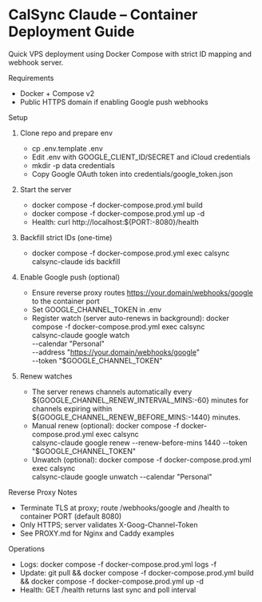 CalSync Claude – Container Deployment Guide
==========================================

Quick VPS deployment using Docker Compose with strict ID mapping and webhook server.

Requirements
- Docker + Compose v2
- Public HTTPS domain if enabling Google push webhooks

Setup
1) Clone repo and prepare env
   - cp .env.template .env
   - Edit .env with GOOGLE_CLIENT_ID/SECRET and iCloud credentials
   - mkdir -p data credentials
   - Copy Google OAuth token into credentials/google_token.json

2) Start the server
   - docker compose -f docker-compose.prod.yml build
   - docker compose -f docker-compose.prod.yml up -d
   - Health: curl http://localhost:${PORT:-8080}/health

3) Backfill strict IDs (one-time)
   - docker compose -f docker-compose.prod.yml exec calsync calsync-claude ids backfill

4) Enable Google push (optional)
   - Ensure reverse proxy routes https://your.domain/webhooks/google to the container port
   - Set GOOGLE_CHANNEL_TOKEN in .env
   - Register watch (server auto-renews in background):
     docker compose -f docker-compose.prod.yml exec calsync \
       calsync-claude google watch \
         --calendar "Personal" \
         --address "https://your.domain/webhooks/google" \
         --token "$GOOGLE_CHANNEL_TOKEN"

5) Renew watches
   - The server renews channels automatically every ${GOOGLE_CHANNEL_RENEW_INTERVAL_MINS:-60} minutes
     for channels expiring within ${GOOGLE_CHANNEL_RENEW_BEFORE_MINS:-1440} minutes.
   - Manual renew (optional):
     docker compose -f docker-compose.prod.yml exec calsync \
       calsync-claude google renew --renew-before-mins 1440 --token "$GOOGLE_CHANNEL_TOKEN"
   - Unwatch (optional):
     docker compose -f docker-compose.prod.yml exec calsync \
       calsync-claude google unwatch --calendar "Personal"

Reverse Proxy Notes
- Terminate TLS at proxy; route /webhooks/google and /health to container PORT (default 8080)
- Only HTTPS; server validates X-Goog-Channel-Token
- See PROXY.md for Nginx and Caddy examples

Operations
- Logs: docker compose -f docker-compose.prod.yml logs -f
- Update: git pull && docker compose -f docker-compose.prod.yml build && docker compose -f docker-compose.prod.yml up -d
- Health: GET /health returns last sync and poll interval
